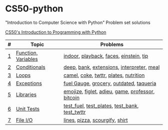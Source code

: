 # CS50-python

"Introduction to Computer Science with Python" Problem set solutions

[CS50's Introduction to Programming with Python](https://cs50.harvard.edu/python/2022/)

| #                                                  | Topic                         | Problems                                                                                                                                                                                                               |
| -------------------------------------------------- | ----------------------------- | ---------------------------------------------------------------------------------------------------------------------------------------------------------------------------------------------------------------------- |
| [1](https://cs50.harvard.edu/python/2022/weeks/0/) | [Function, Variables](week_0) | [indoor](week_0/indoor/indoor.py), [playback](week_0/playback/playback.py), [faces](week_0/faces/faces.py), [einstein](week_0/einstein/einstein.py), [tip](week_0/tip/tip.py)                                          |
| [2](https://cs50.harvard.edu/python/2022/weeks/1/) | [Conditionals](week_1)        | [deep](week_1/deep/deep.py), [bank](week_1/bank/bank.py), [extensions](week_1/extensions/extensions.py), [interpreter](week_1/interpreter/interpreter.py), [meal](week_1/meal/meal.py)                                 |
| [3](https://cs50.harvard.edu/python/2022/weeks/2/) | [Loops](week_2)               | [camel](week_2/camel/camel.py), [coke](week_2/coke/coke.py), [twttr](week_2/twttr/twttr.py), [plates](week_2/plates/plates.py), [nutrition](week_2/nutrition/nutrition.py)                                             |
| [4](https://cs50.harvard.edu/python/2022/weeks/3/) | [Exceptions](week_3)          | [fuel Gauge](week_3/fuel/fuel.py), [grocery](week_3/grocery/grocery.py), [outdated](week_3/outdated/outdated.py), [taqueria](week_3/taqueria/taqueria.py)                                                              |
| [5](https://cs50.harvard.edu/python/2022/weeks/4/) | [Libraries](week_4)           | [emojize](week_4/emojize/emojize.py), [figlet](week_4/figlet/figlet.py), [adieu](week_4/adieu/adieu.py), [game](week_4/game/game.py), [professor](week_4/professor/professor.py), [bitcoin](week_4/bitcoin/bitcoin.py) |
| [6](https://cs50.harvard.edu/python/2022/weeks/5/) | [Unit Tests](week_5)          | [test_fuel](week_5/test_fuel/test_fuel.py), [test_plates](week_5/test_plates/test_plates.py), [test_bank](week_5/test_bank/test_bank.py), [test_twttr](week_5/test_twttr/test_twttr.py)                                |
| [7](https://cs50.harvard.edu/python/2022/weeks/6/) | [File I/O](week_6)            | [lines](week_6/lines/lines.py), [pizza](week_6/pizza/pizza.py), [scourgify](week_6/scourgify/scourgify.py), [shirt](week_6/shirt/shirt.py)                                                                             |
